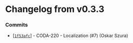 # Changelog from v0.3.3
### Commits
* [[`1f53afc`](http://github.com/coda-it/goappframe/commit/1f53afc5954de921898f53055fbad1d2d9aec024)] - CODA-220 - Localization (#7) (Oskar Szura)